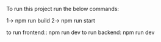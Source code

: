 To run this project run the below commands:

1-> npm run build
2-> npm run start


to run frontend:: npm run dev
to run backend: npm run dev
